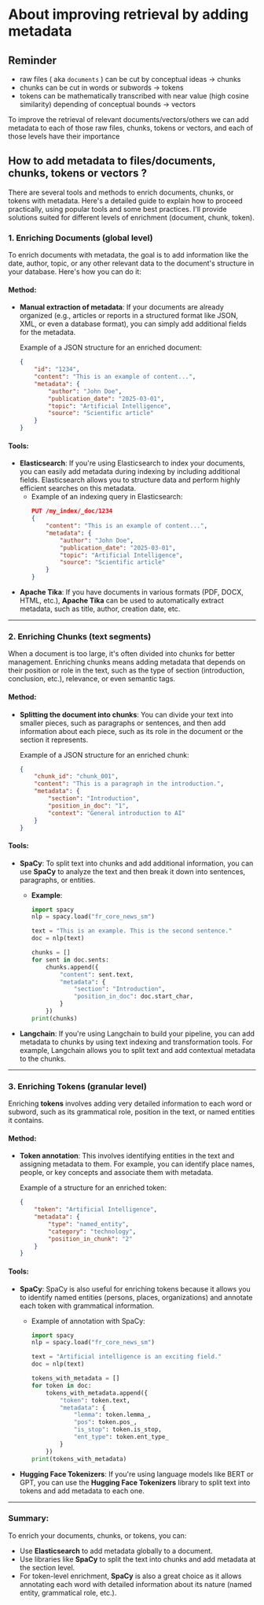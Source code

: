 # About improving retrieval by adding metadata

## Reminder

- raw files ( aka `documents` ) can be cut by conceptual ideas -> chunks
- chunks can be cut in words or subwords -> tokens
- tokens can be mathematically transcribed with near value (high cosine similarity) depending of conceptual bounds -> vectors

To improve the retrieval of relevant documents/vectors/others we can add metadata to each of those raw files, chunks, tokens or vectors, and each of those levels have their importance

## How to add metadata to files/documents, chunks, tokens or vectors ?


There are several tools and methods to enrich documents, chunks, or tokens with metadata. Here's a detailed guide to explain how to proceed practically, using popular tools and some best practices. I'll provide solutions suited for different levels of enrichment (document, chunk, token).

### 1. **Enriching Documents (global level)**

To enrich documents with metadata, the goal is to add information like the date, author, topic, or any other relevant data to the document's structure in your database. Here's how you can do it:

#### Method:
- **Manual extraction of metadata**: If your documents are already organized (e.g., articles or reports in a structured format like JSON, XML, or even a database format), you can simply add additional fields for the metadata.

  Example of a JSON structure for an enriched document:
  ```json
  {
      "id": "1234",
      "content": "This is an example of content...",
      "metadata": {
          "author": "John Doe",
          "publication_date": "2025-03-01",
          "topic": "Artificial Intelligence",
          "source": "Scientific article"
      }
  }
  ```

#### Tools:
- **Elasticsearch**: If you're using Elasticsearch to index your documents, you can easily add metadata during indexing by including additional fields. Elasticsearch allows you to structure data and perform highly efficient searches on this metadata.
  - Example of an indexing query in Elasticsearch:
    ```json
    PUT /my_index/_doc/1234
    {
        "content": "This is an example of content...",
        "metadata": {
            "author": "John Doe",
            "publication_date": "2025-03-01",
            "topic": "Artificial Intelligence",
            "source": "Scientific article"
        }
    }
    ```
- **Apache Tika**: If you have documents in various formats (PDF, DOCX, HTML, etc.), **Apache Tika** can be used to automatically extract metadata, such as title, author, creation date, etc.

---

### 2. **Enriching Chunks (text segments)**

When a document is too large, it's often divided into chunks for better management. Enriching chunks means adding metadata that depends on their position or role in the text, such as the type of section (introduction, conclusion, etc.), relevance, or even semantic tags.

#### Method:
- **Splitting the document into chunks**: You can divide your text into smaller pieces, such as paragraphs or sentences, and then add information about each piece, such as its role in the document or the section it represents.

  Example of a JSON structure for an enriched chunk:
  ```json
  {
      "chunk_id": "chunk_001",
      "content": "This is a paragraph in the introduction.",
      "metadata": {
          "section": "Introduction",
          "position_in_doc": "1",
          "context": "General introduction to AI"
      }
  }
  ```

#### Tools:
- **SpaCy**: To split text into chunks and add additional information, you can use **SpaCy** to analyze the text and then break it down into sentences, paragraphs, or entities.
  - **Example**:
    ```python
    import spacy
    nlp = spacy.load("fr_core_news_sm")
    
    text = "This is an example. This is the second sentence."
    doc = nlp(text)
    
    chunks = []
    for sent in doc.sents:
        chunks.append({
            "content": sent.text,
            "metadata": {
                "section": "Introduction",
                "position_in_doc": doc.start_char,
            }
        })
    print(chunks)
    ```

- **Langchain**: If you're using Langchain to build your pipeline, you can add metadata to chunks by using text indexing and transformation tools. For example, Langchain allows you to split text and add contextual metadata to the chunks.

---

### 3. **Enriching Tokens (granular level)**

Enriching **tokens** involves adding very detailed information to each word or subword, such as its grammatical role, position in the text, or named entities it contains.

#### Method:
- **Token annotation**: This involves identifying entities in the text and assigning metadata to them. For example, you can identify place names, people, or key concepts and associate them with metadata.

  Example of a structure for an enriched token:
  ```json
  {
      "token": "Artificial Intelligence",
      "metadata": {
          "type": "named_entity",
          "category": "technology",
          "position_in_chunk": "2"
      }
  }
  ```

#### Tools:
- **SpaCy**: SpaCy is also useful for enriching tokens because it allows you to identify named entities (persons, places, organizations) and annotate each token with grammatical information.
  - Example of annotation with SpaCy:
    ```python
    import spacy
    nlp = spacy.load("fr_core_news_sm")
    
    text = "Artificial intelligence is an exciting field."
    doc = nlp(text)
    
    tokens_with_metadata = []
    for token in doc:
        tokens_with_metadata.append({
            "token": token.text,
            "metadata": {
                "lemma": token.lemma_,
                "pos": token.pos_,
                "is_stop": token.is_stop,
                "ent_type": token.ent_type_
            }
        })
    print(tokens_with_metadata)
    ```

- **Hugging Face Tokenizers**: If you're using language models like BERT or GPT, you can use the **Hugging Face Tokenizers** library to split text into tokens and add metadata to each one.

---

### Summary:
To enrich your documents, chunks, or tokens, you can:
- Use **Elasticsearch** to add metadata globally to a document.
- Use libraries like **SpaCy** to split the text into chunks and add metadata at the section level.
- For token-level enrichment, **SpaCy** is also a great choice as it allows annotating each word with detailed information about its nature (named entity, grammatical role, etc.).
